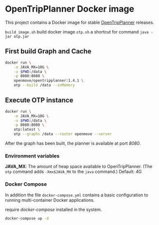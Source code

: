 OpenTripPlanner Docker image
============================

This project contains a Docker image for stable
[OpenTripPlanner](http://opentripplanner.org) releases.


```build_image.sh``` build docker image
```otp.sh``` a shortcut for command `java -jar otp.jar`

## First build Graph and Cache

```bash
docker run \
	-e JAVA_MX=10G \
	-v $PWD:/data \
	-p 8080:8080 \
	openmove/opentripplanner:1.4.1 \
	otp --build /data --inMemory
```

## Execute OTP instance

```bash
docker run \
	-e JAVA_MX=10G \
	-v $PWD:/data \
	-p 8080:8080 \
	otp:latest \
	otp --graphs /data --router openmove --server
```

After the graph has been built, the planner is available at port *8080*.

### Environment variables

**JAVA_MX**: The amount of heap space available to OpenTripPlanner. (The `otp`
             command adds `-Xmx$JAVA_MX` to the `java` command.) Default: 4G

### Docker Compose

In addition the file `docker-compose.yml` contains a basic configuration 
to running multi-container Docker applications.

require *docker-compose* installed in the system.

```bash
docker-compose up -d 
```